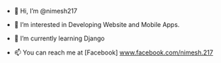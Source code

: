 - 👋 Hi, I’m @nimesh217
- 👀 I’m interested in Developing Website and Mobile Apps.
- 🌱 I’m currently learning Django

- 📫 You can reach me at [Facebook] www.facebook.com/nimesh.217

<!---
nimesh217/nimesh217 is a ✨ special ✨ repository because its `README.md` (this file) appears on your GitHub profile.
You can click the Preview link to take a look at your changes.
--->
